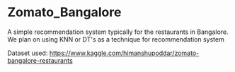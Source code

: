 # Zomato_Bangalore
A simple recommendation system typically for the restaurants in Bangalore. We plan on using KNN or DT's as a technique for recommendation system

Dataset used: https://www.kaggle.com/himanshupoddar/zomato-bangalore-restaurants
